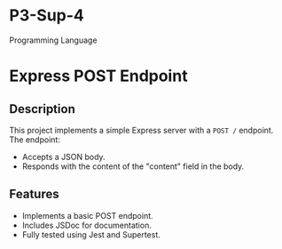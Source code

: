# P3-Sup-4
Programming Language 

# Express POST Endpoint

## Description
This project implements a simple Express server with a `POST /` endpoint. The endpoint:
- Accepts a JSON body.
- Responds with the content of the "content" field in the body.

## Features
- Implements a basic POST endpoint.
- Includes JSDoc for documentation.
- Fully tested using Jest and Supertest.
